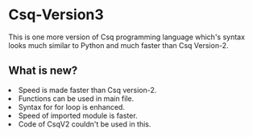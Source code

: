 # Csq-Version3
This is one more version of Csq programming language which's syntax looks much similar to Python and much faster than Csq Version-2.

## What is new?
<li>Speed is made faster than Csq version-2.</li>
<li>Functions can be used in main file.</li>
<li>Syntax for for loop is enhanced.</li>
<li>Speed of imported module is faster.</li>
<li>Code of CsqV2 couldn't be used in this.</li>
